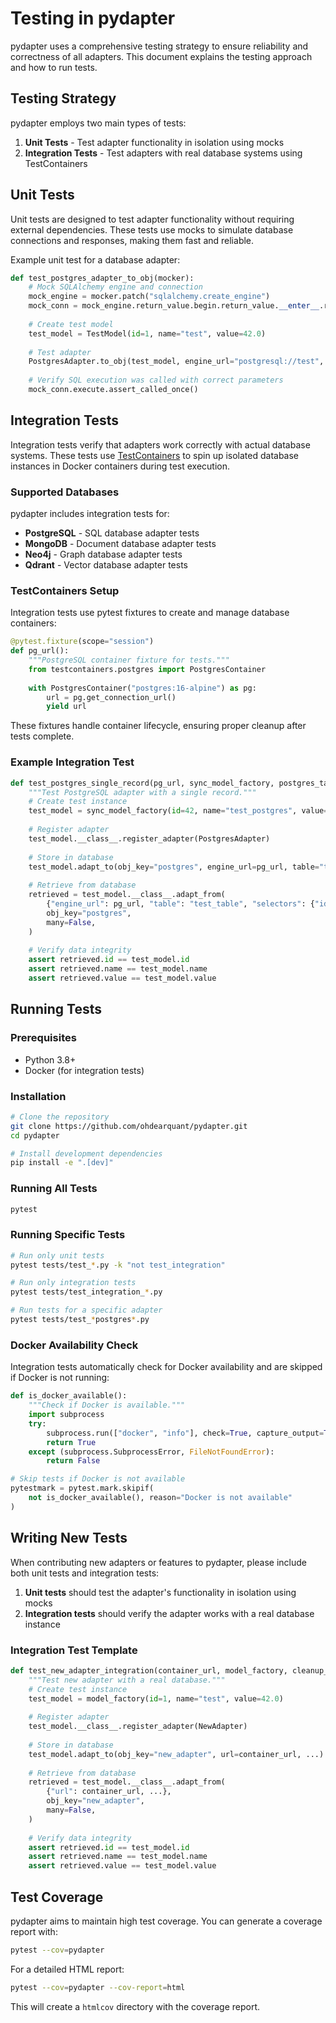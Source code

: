 # Testing in pydapter

pydapter uses a comprehensive testing strategy to ensure reliability and
correctness of all adapters. This document explains the testing approach and how
to run tests.

## Testing Strategy

pydapter employs two main types of tests:

1. **Unit Tests** - Test adapter functionality in isolation using mocks
2. **Integration Tests** - Test adapters with real database systems using
   TestContainers

## Unit Tests

Unit tests are designed to test adapter functionality without requiring external
dependencies. These tests use mocks to simulate database connections and
responses, making them fast and reliable.

Example unit test for a database adapter:

```python
def test_postgres_adapter_to_obj(mocker):
    # Mock SQLAlchemy engine and connection
    mock_engine = mocker.patch("sqlalchemy.create_engine")
    mock_conn = mock_engine.return_value.begin.return_value.__enter__.return_value
    
    # Create test model
    test_model = TestModel(id=1, name="test", value=42.0)
    
    # Test adapter
    PostgresAdapter.to_obj(test_model, engine_url="postgresql://test", table="test_table")
    
    # Verify SQL execution was called with correct parameters
    mock_conn.execute.assert_called_once()
```

## Integration Tests

Integration tests verify that adapters work correctly with actual database
systems. These tests use [TestContainers](https://testcontainers.com/) to spin
up isolated database instances in Docker containers during test execution.

### Supported Databases

pydapter includes integration tests for:

- **PostgreSQL** - SQL database adapter tests
- **MongoDB** - Document database adapter tests
- **Neo4j** - Graph database adapter tests
- **Qdrant** - Vector database adapter tests

### TestContainers Setup

Integration tests use pytest fixtures to create and manage database containers:

```python
@pytest.fixture(scope="session")
def pg_url():
    """PostgreSQL container fixture for tests."""
    from testcontainers.postgres import PostgresContainer
    
    with PostgresContainer("postgres:16-alpine") as pg:
        url = pg.get_connection_url()
        yield url
```

These fixtures handle container lifecycle, ensuring proper cleanup after tests
complete.

### Example Integration Test

```python
def test_postgres_single_record(pg_url, sync_model_factory, postgres_table):
    """Test PostgreSQL adapter with a single record."""
    # Create test instance
    test_model = sync_model_factory(id=42, name="test_postgres", value=12.34)
    
    # Register adapter
    test_model.__class__.register_adapter(PostgresAdapter)
    
    # Store in database
    test_model.adapt_to(obj_key="postgres", engine_url=pg_url, table="test_table")
    
    # Retrieve from database
    retrieved = test_model.__class__.adapt_from(
        {"engine_url": pg_url, "table": "test_table", "selectors": {"id": 42}},
        obj_key="postgres",
        many=False,
    )
    
    # Verify data integrity
    assert retrieved.id == test_model.id
    assert retrieved.name == test_model.name
    assert retrieved.value == test_model.value
```

## Running Tests

### Prerequisites

- Python 3.8+
- Docker (for integration tests)

### Installation

```bash
# Clone the repository
git clone https://github.com/ohdearquant/pydapter.git
cd pydapter

# Install development dependencies
pip install -e ".[dev]"
```

### Running All Tests

```bash
pytest
```

### Running Specific Tests

```bash
# Run only unit tests
pytest tests/test_*.py -k "not test_integration"

# Run only integration tests
pytest tests/test_integration_*.py

# Run tests for a specific adapter
pytest tests/test_*postgres*.py
```

### Docker Availability Check

Integration tests automatically check for Docker availability and are skipped if
Docker is not running:

```python
def is_docker_available():
    """Check if Docker is available."""
    import subprocess
    try:
        subprocess.run(["docker", "info"], check=True, capture_output=True)
        return True
    except (subprocess.SubprocessError, FileNotFoundError):
        return False

# Skip tests if Docker is not available
pytestmark = pytest.mark.skipif(
    not is_docker_available(), reason="Docker is not available"
)
```

## Writing New Tests

When contributing new adapters or features to pydapter, please include both unit
tests and integration tests:

1. **Unit tests** should test the adapter's functionality in isolation using
   mocks
2. **Integration tests** should verify the adapter works with a real database
   instance

### Integration Test Template

```python
def test_new_adapter_integration(container_url, model_factory, cleanup_fixture):
    """Test new adapter with a real database."""
    # Create test instance
    test_model = model_factory(id=1, name="test", value=42.0)
    
    # Register adapter
    test_model.__class__.register_adapter(NewAdapter)
    
    # Store in database
    test_model.adapt_to(obj_key="new_adapter", url=container_url, ...)
    
    # Retrieve from database
    retrieved = test_model.__class__.adapt_from(
        {"url": container_url, ...},
        obj_key="new_adapter",
        many=False,
    )
    
    # Verify data integrity
    assert retrieved.id == test_model.id
    assert retrieved.name == test_model.name
    assert retrieved.value == test_model.value
```

## Test Coverage

pydapter aims to maintain high test coverage. You can generate a coverage report
with:

```bash
pytest --cov=pydapter
```

For a detailed HTML report:

```bash
pytest --cov=pydapter --cov-report=html
```

This will create a `htmlcov` directory with the coverage report.
